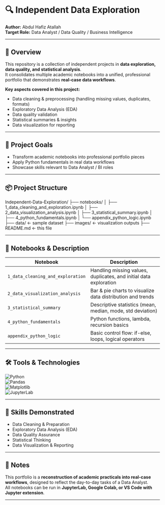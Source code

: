 # 🔍 Independent Data Exploration  

**Author:** Abdul Hafiz Atallah  
**Target Role:** Data Analyst / Data Quality / Business Intelligence  

---

## 📌 Overview  
This repository is a collection of independent projects in **data exploration, data quality, and statistical analysis**.  
It consolidates multiple academic notebooks into a unified, professional portfolio that demonstrates **real-case data workflows**.  

**Key aspects covered in this project:**  
- Data cleaning & preprocessing (handling missing values, duplicates, formats)  
- Exploratory Data Analysis (EDA)  
- Data quality validation  
- Statistical summaries & insights  
- Data visualization for reporting  

---

## 🧠 Project Goals  
- Transform academic notebooks into professional portfolio pieces  
- Apply Python fundamentals in real data workflows  
- Showcase skills relevant to Data Analyst / BI roles  

---

## 📦 Project Structure  

Independent-Data-Exploration/
├── notebooks/
│ ├── 1_data_cleaning_and_exploration.ipynb
│ ├── 2_data_visualization_analysis.ipynb
│ ├── 3_statistical_summary.ipynb
│ ├── 4_python_fundamentals.ipynb
│ └── appendix_python_logic.ipynb
├── data/ ← sample dataset
├── images/ ← visualization outputs
├── README.md ← this file


---

## 📓 Notebooks & Description  

| Notebook                           | Description                                                              |
|-----------------------------------|--------------------------------------------------------------------------|
| `1_data_cleaning_and_exploration` | Handling missing values, duplicates, and initial data exploration        |
| `2_data_visualization_analysis`   | Bar & pie charts to visualize data distribution and trends               |
| `3_statistical_summary`           | Descriptive statistics (mean, median, mode, std deviation)               |
| `4_python_fundamentals`           | Python functions, lambda, recursion basics                               |
| `appendix_python_logic`           | Basic control flow: if-else, loops, logical operators                     |

---

## 🛠 Tools & Technologies  

![Python](https://img.shields.io/badge/python-3.11-blue)  
![Pandas](https://img.shields.io/badge/pandas-1.5.3-lightgrey?logo=pandas)  
![Matplotlib](https://img.shields.io/badge/matplotlib-3.7-orange?logo=plotly)  
![JupyterLab](https://img.shields.io/badge/JupyterLab-Data_Analysis-yellow?logo=jupyter)  

---

## 🎯 Skills Demonstrated  
- Data Cleaning & Preparation  
- Exploratory Data Analysis (EDA)  
- Data Quality Assurance  
- Statistical Thinking  
- Data Visualization & Reporting  

---

## 📎 Notes  
This portfolio is a **reconstruction of academic practicals into real-case workflows**, designed to reflect the day-to-day tasks of a Data Analyst.  
All notebooks can be run in **JupyterLab, Google Colab, or VS Code with Jupyter extension**.  

---
